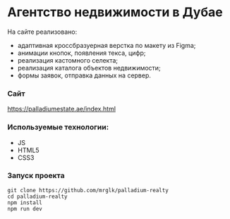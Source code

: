# Агентство недвижимости в Дубае

На сайте реализовано:

- адаптивная кроссбразуерная верстка по макету из Figma;
- анимации кнопок, появления текса, цифр;
- реализация кастомного селекта;
- реализация каталога объектов недвижимости;
- формы заявок, отправка данных на сервер.

### Сайт

https://palladiumestate.ae/index.html

### Используемые технологии:

* JS
* HTML5
* СSS3

### Запуск проекта

```
git clone https://github.com/mrglk/palladium-realty
cd palladium-realty
npm install
npm run dev
```
